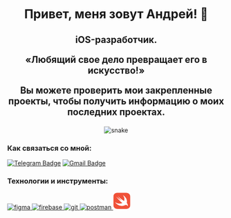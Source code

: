 <h1 align="center"> Привет, меня зовут Андрей! 👋 </h1>
<h2 align="center">
iOS-разработчик.

«Любящий свое дело превращает его в искусство!»

  
Вы можете проверить мои закрепленные проекты, чтобы получить информацию о моих последних проектах.</h3>

<p align="center">
 <img width="600" src="assets/github-snake.svg" alt="snake"/>
</p>

  ### Как связаться со мной:
[![Telegram Badge](https://img.shields.io/badge/-bezrukovandrej-blue?style=flat&logo=Telegram&logoColor=white)](https://t.me/bezrukov_aa)
[![Gmail Badge](https://img.shields.io/badge/-Gmail-red?style=flat&logo=Gmail&logoColor=white)](mailto:bezrukovandrej@gmail.com)

<h3 align="left">Технологии и инструменты:</h3>
<p align="left"> <a href="https://www.figma.com/" target="_blank" rel="noreferrer"> <img src="https://www.vectorlogo.zone/logos/figma/figma-icon.svg" alt="figma" width="40" height="40"/> </a> <a href="https://firebase.google.com/" target="_blank" rel="noreferrer"> <img src="https://www.vectorlogo.zone/logos/firebase/firebase-icon.svg" alt="firebase" width="40" height="40"/> </a> <a href="https://git-scm.com/" target="_blank" rel="noreferrer"> <img src="https://www.vectorlogo.zone/logos/git-scm/git-scm-icon.svg" alt="git" width="40" height="40"/> </a> <a href="https://postman.com" target="_blank" rel="noreferrer"> <img src="https://www.vectorlogo.zone/logos/getpostman/getpostman-icon.svg" alt="postman" width="40" height="40"/> </a> <a href="https://developer.apple.com/swift/" target="_blank" rel="noreferrer"> <img src="https://raw.githubusercontent.com/devicons/devicon/master/icons/swift/swift-original.svg" alt="swift" width="40" height="40"/> </a> </p>

